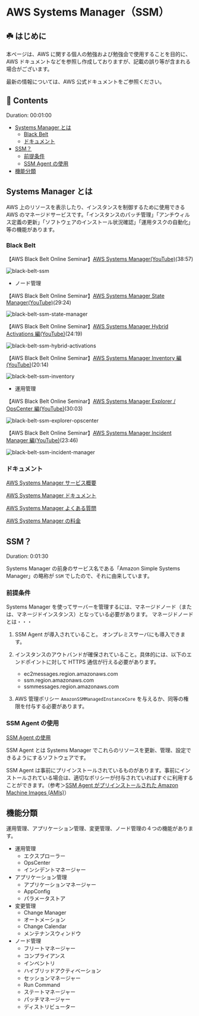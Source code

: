 # AWS Systems Manager（SSM）<!-- omit in toc -->

## ☘️ はじめに<!-- omit in toc -->

本ページは、AWS に関する個人の勉強および勉強会で使用することを目的に、AWS ドキュメントなどを参照し作成しておりますが、記載の誤り等が含まれる場合がございます。

最新の情報については、AWS 公式ドキュメントをご参照ください。

## 👀 Contents<!-- omit in toc -->

Duration: 00:01:00

- [Systems Manager とは](#systems-manager-とは)
  - [Black Belt](#black-belt)
  - [ドキュメント](#ドキュメント)
- [SSM？](#ssm)
  - [前提条件](#前提条件)
  - [SSM Agent の使用](#ssm-agent-の使用)
- [機能分類](#機能分類)

## Systems Manager とは

AWS 上のリソースを表示したり、インスタンスを制御するために使用できる AWS のマネージドサービスです。「インスタンスのパッチ管理」「アンチウィルス定義の更新」「ソフトウェアのインストール状況確認」「運用タスクの自動化」等の機能があります。

### Black Belt

【AWS Black Belt Online Seminar】[AWS Systems Manager(YouTube)](https://www.youtube.com/watch?v=g5ndLFklyb4)(38:57)

![black-belt-ssm](/images/ssm/black-belt-ssm-s.jpg)

- ノード管理

【AWS Black Belt Online Seminar】[AWS Systems Manager State Manager(YouTube)](https://www.youtube.com/watch?v=vSAbhWZFtKU)(29:24)

![black-belt-ssm-state-manager](/images/ssm/black-belt-ssm-state-manager-s.jpg)

【AWS Black Belt Online Seminar】[AWS Systems Manager Hybrid Activations 編(YouTube)](https://www.youtube.com/watch?v=LUdXlWW5F9I)(24:19)

![black-belt-ssm-hybrid-activations](/images/ssm/black-belt-ssm-hybrid-activations-s.jpg)

【AWS Black Belt Online Seminar】[AWS Systems Manager Inventory 編(YouTube)](https://www.youtube.com/watch?v=2_6YcNmNFcg)(20:14)

![black-belt-ssm-inventory](/images/ssm/black-belt-ssm-inventory-s.jpg)

- 運用管理

【AWS Black Belt Online Seminar】[AWS Systems Manager Explorer / OpsCenter 編(YouTube)](https://www.youtube.com/watch?v=XXG88mXS6_E)(30:03)

![black-belt-ssm-explorer-opscenter](/images/ssm/black-belt-ssm-explorer-opscenter-s.jpg)

【AWS Black Belt Online Seminar】[AWS Systems Manager Incident Manager 編(YouTube)](https://www.youtube.com/watch?v=03MiGRe9fkI)(23:46)

![black-belt-ssm-incident-manager](/images/ssm/black-belt-ssm-incident-manager-s.jpg)

### ドキュメント

[AWS Systems Manager サービス概要](https://aws.amazon.com/jp/systems-manager/)

[AWS Systems Manager ドキュメント](https://docs.aws.amazon.com/ja_jp/systems-manager/?id=docs_gateway)

[AWS Systems Manager よくある質問](https://aws.amazon.com/jp/systems-manager/faq/)

[AWS Systems Manager の料金](https://aws.amazon.com/jp/systems-manager/pricing/)

## SSM？

Duration: 0:01:30

Systems Manager の前身のサービス名である「Amazon Simple Systems Manager」の略称が `SSM` でしたので、それに由来しています。

### 前提条件

Systems Manager を使ってサーバーを管理するには、マネージドノード（または、マネージドインスタンス）となっている必要があります。
マネージドノードとは・・・

1. SSM Agent が導入されていること。
   オンプレミスサーバにも導入できます。

2. インスタンスのアウトバンドが確保されていること。具体的には、以下のエンドポイントに対して HTTPS 通信が行える必要があります。

   - ec2messages.region.amazonaws.com
   - ssm.region.amazonaws.com
   - ssmmessages.region.amazonaws.com

3. AWS 管理ポリシー `AmazonSSMManagedInstanceCore` を与えるか、同等の権限を付与する必要があります。

### SSM Agent の使用

[SSM Agent の使用](https://docs.aws.amazon.com/ja_jp/systems-manager/latest/userguide/ssm-agent.html)

SSM Agent とは Systems Manager でこれらのリソースを更新、管理、設定できるようにするソフトウェアです。

SSM Agent は事前にプリインストールされているものがあります。事前にインストールされている場合は、適切なポリシーが付与されていればすぐに利用することができます。（参考＞[SSM Agent がプリインストールされた Amazon Machine Images (AMIs)](https://docs.aws.amazon.com/ja_jp/systems-manager/latest/userguide/ami-preinstalled-agent.html)）

## 機能分類

運用管理、アプリケーション管理、変更管理、ノード管理の４つの機能があります。

- 運用管理
  - エクスプローラー
  - OpsCenter
  - インシデントマネージャー
- アプリケーション管理
  - アプリケーションマネージャー
  - AppConfig
  - パラメータストア
- 変更管理
  - Change Manager
  - オートメーション
  - Change Calendar
  - メンテナンスウィンドウ
- ノード管理
  - フリートマネージャー
  - コンプライアンス
  - インベントリ
  - ハイブリッドアクティベーション
  - セッションマネージャー
  - Run Command
  - ステートマネージャー
  - パッチマネージャー
  - ディストリビューター
